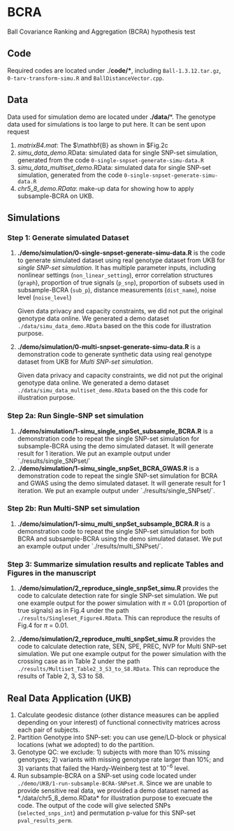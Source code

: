 # BCRA

Ball Covariance Ranking and Aggregation (BCRA) hypothesis test

## Code

Required codes are located under ./**code/\***, including `Ball-1.3.12.tar.gz`, `0-tarv-transform-simu.R` and `BallDistanceVector.cpp`.

## Data

Data used for simulation demo are located under **./data/**\*. The genotype data used for simulations is too large to put here. It can be sent upon request

1)  *matrixB4.mat*: The \$\mathbf{B} as shown in \$Fig.2c
2)  *simu_data_demo*.RData: simulated data for single SNP-set simulation, generated from the code `0-single-snpset-generate-simu-data.R`
3)  *simu_data_multiset_demo*.RData: simulated data for single SNP-set simulation, generated from the code `0-single-snpset-generate-simu-data.R`
4)  *chr5_8_demo.RData*: make-up data for showing how to apply subsample-BCRA on UKB.

## Simulations 

### Step 1: Generate simulated Dataset

1.  **./demo/simulation/0-single-snpset-generate-simu-data.R** is the code to generate simulated dataset using real genotype dataset from UKB for *single SNP-set simulation*. It has multiple parameter inputs, including nonlinear settings (`non_linear_setting`), error correlation structures (`graph`), proportion of true signals (`p_snp`), proportion of subsets used in subsample-BCRA (`sub_p`), distance measurements (`dist_name`), noise level (`noise_level`)

    Given data privacy and capacity constraints, we did not put the original genotype data online. We generated a demo dataset `./data/simu_data_demo.RData` based on the this code for illustration purpose.

2.  **./demo/simulation/0-multi-snpset-generate-simu-data.R** is a demonstration code to generate synthetic data using real genotype dataset from UKB for *Multi SNP-set simulation*.

    Given data privacy and capacity constraints, we did not put the original genotype data online. We generated a demo dataset `./data/simu_data_multiset_demo.RData` based on the this code for illustration purpose.

### Step 2a: Run Single-SNP set simulation

1.  **./demo/simulation/1-simu_single_snpSet_subsample_BCRA.R** is a demonstration code to repeat the single SNP-set simulation for subsample-BCRA using the demo simulated dataset. It will generate result for 1 iteration. We put an example output under \`./results/single_SNPset/\`
2.  **./demo/simulation/1-simu_single_snpSet_BCRA_GWAS.R** is a demonstration code to repeat the single SNP-set simulation for BCRA and GWAS using the demo simulated dataset. It will generate result for 1 iteration. We put an example output under \`./results/single_SNPset/\`.

### Step 2b: Run Multi-SNP set simulation

1.  **./demo/simulation/1-simu_multi_snpSet_subsample_BCRA.R** is a demonstration code to repeat the single SNP-set simulation for both BCRA and subsample-BCRA using the demo simulated dataset. We put an example output under \`./results/multi_SNPset/\`.

### Step 3: Summarize simulation results and replicate Tables and Figures in the manuscript

1.  **./demo/simulation/2_reproduce_single_snpSet_simu.R** provides the code to calculate detection rate for single SNP-set simulation. We put one example output for the power simulation with $\pi$ = 0.01 (proportion of true signals) as in Fig.4 under the path `./results/Singleset_Figure4.RData`. This can reproduce the results of Fig.4 for $\pi$ = 0.01.

2.  **./demo/simulation/2_reproduce_multi_snpSet_simu.R** provides the code to calculate detection rate, SEN, SPE, PREC, NVP for Multi SNP-set simulation. We put one example output for the power simulation with the crossing case as in Table 2 under the path `./results/Multiset_Table2_3_S3_to_S8.RData`. This can reproduce the results of Table 2, 3, S3 to S8.

## Real Data Application (UKB)

1.  Calculate geodesic distance (other distance measures can be applied depending on your interest) of functional connectivity matrices across each pair of subjects.
2.  Partition Genotype into SNP-set: you can use gene/LD-block or physical locations (what we adopted) to do the partition.
3.  Genotype QC: we exclude: 1) subjects with more than 10% missing genotypes; 2) variants with missing genotype rate larger than 10%; and 3) variants that failed the Hardy-Weinberg test at $10^{-6}$ level.
4.  Run subsample-BCRA on a SNP-set using code located under `./demo/UKB/1-run-subsample-BCRA-SNPset.R`. Since we are unable to provide sensitive real data, we provided a demo dataset named as \*./data/chr5_8_demo.RData\* for illustration purpose to execuate the code. The output of the code will give selected SNPs (`selected_snps_int`) and permutation p-value for this SNP-set `pval_results_perm`.
